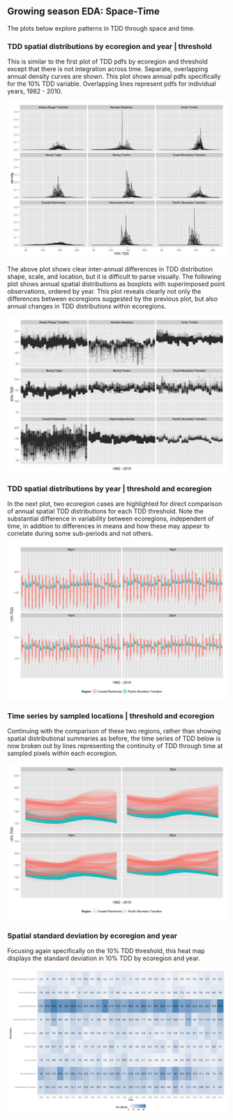 


##
##
## Growing season EDA: Space-Time

The plots below explore patterns in TDD through space and time.



### TDD spatial distributions by ecoregion and year | threshold

This is similar to the first plot of TDD pdfs by ecoregion and threshold
except that there is not integration across time.
Separate, overlapping annual density curves are shown.
This plot shows annual pdfs specifically for the 10% TDD variable.
Overlapping lines represent pdfs for individual years, 1982 - 2010.

![](gs_eda3_files/figure-html/plot_tdd_02a-1.png) 

The above plot shows clear inter-annual differences in TDD distribution shape, scale, and location,
but it is difficult to parse visually.
The following plot shows annual spatial distributions as boxplots with superimposed point observations,
ordered by year.
This plot reveals clearly not only the differences between ecoregions suggested by the previous plot,
but also annual changes in TDD distributions within ecoregions.

![](gs_eda3_files/figure-html/plot_tdd_02b-1.png) 

### TDD spatial distributions by year | threshold and ecoregion

In the next plot, two ecoregion cases are highlighted for direct comparison of annual spatial TDD distributions for each TDD threshold.
Note the substantial difference in variability between ecoregions, independent of time,
in addition to differences in means and how these may appear to correlate during some sub-periods and not others.

![](gs_eda3_files/figure-html/plot_tdd_02c-1.png) 

### Time series by sampled locations | threshold and ecoregion

Continuing with the comparison of these two regions,
rather than showing spatial distributional summaries as before,
the time series of TDD below is now broken out by lines representing the continuity of TDD through time at sampled pixels within each ecoregion.

![](gs_eda3_files/figure-html/plot_tdd_02d-1.png) 

### Spatial standard deviation by ecoregion and year

Focusing again specifically on the 10% TDD threshold,
this heat map displays the standard deviation in 10% TDD by ecoregion and year.

![](gs_eda3_files/figure-html/plot_tdd_02e-1.png) 
